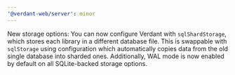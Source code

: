 ```yaml
---
'@verdant-web/server': minor
---
```


New storage options: You can now configure Verdant with `sqlShardStorage`, which stores each library in a different database file. This is swappable with `sqlStorage` using configuration which automatically copies data from the old single database into sharded ones. Additionally, WAL mode is now enabled by default on all SQLite-backed storage options.
